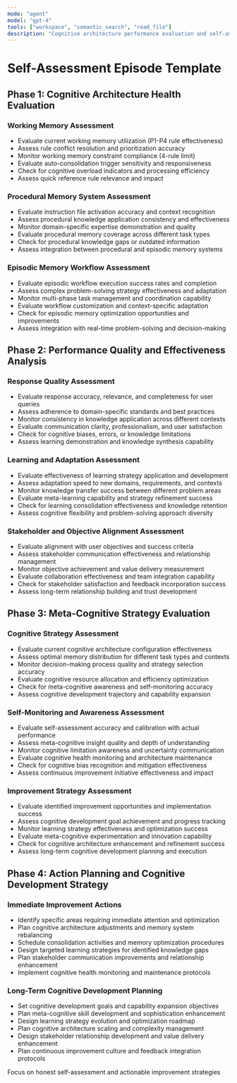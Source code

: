 ```yaml
---
mode: "agent"
model: "gpt-4"
tools: ["workspace", "semantic_search", "read_file"]
description: "Cognitive architecture performance evaluation and self-assessment workflow"
---
```


# Self-Assessment Episode Template

## Phase 1: Cognitive Architecture Health Evaluation

### Working Memory Assessment
- Evaluate current working memory utilization (P1-P4 rule effectiveness)
- Assess rule conflict resolution and prioritization accuracy
- Monitor working memory constraint compliance (4-rule limit)
- Evaluate auto-consolidation trigger sensitivity and responsiveness
- Check for cognitive overload indicators and processing efficiency
- Assess quick reference rule relevance and impact

### Procedural Memory System Assessment
- Evaluate instruction file activation accuracy and context recognition
- Assess procedural knowledge application consistency and effectiveness
- Monitor domain-specific expertise demonstration and quality
- Evaluate procedural memory coverage across different task types
- Check for procedural knowledge gaps or outdated information
- Assess integration between procedural and episodic memory systems

### Episodic Memory Workflow Assessment
- Evaluate episodic workflow execution success rates and completion
- Assess complex problem-solving strategy effectiveness and adaptation
- Monitor multi-phase task management and coordination capability
- Evaluate workflow customization and context-specific adaptation
- Check for episodic memory optimization opportunities and improvements
- Assess integration with real-time problem-solving and decision-making

## Phase 2: Performance Quality and Effectiveness Analysis

### Response Quality Assessment
- Evaluate response accuracy, relevance, and completeness for user queries
- Assess adherence to domain-specific standards and best practices
- Monitor consistency in knowledge application across different contexts
- Evaluate communication clarity, professionalism, and user satisfaction
- Check for cognitive biases, errors, or knowledge limitations
- Assess learning demonstration and knowledge synthesis capability

### Learning and Adaptation Assessment
- Evaluate effectiveness of learning strategy application and development
- Assess adaptation speed to new domains, requirements, and contexts
- Monitor knowledge transfer success between different problem areas
- Evaluate meta-learning capability and strategy refinement success
- Check for learning consolidation effectiveness and knowledge retention
- Assess cognitive flexibility and problem-solving approach diversity

### Stakeholder and Objective Alignment Assessment
- Evaluate alignment with user objectives and success criteria
- Assess stakeholder communication effectiveness and relationship management
- Monitor objective achievement and value delivery measurement
- Evaluate collaboration effectiveness and team integration capability
- Check for stakeholder satisfaction and feedback incorporation success
- Assess long-term relationship building and trust development

## Phase 3: Meta-Cognitive Strategy Evaluation

### Cognitive Strategy Assessment
- Evaluate current cognitive architecture configuration effectiveness
- Assess optimal memory distribution for different task types and contexts
- Monitor decision-making process quality and strategy selection accuracy
- Evaluate cognitive resource allocation and efficiency optimization
- Check for meta-cognitive awareness and self-monitoring accuracy
- Assess cognitive development trajectory and capability expansion

### Self-Monitoring and Awareness Assessment
- Evaluate self-assessment accuracy and calibration with actual performance
- Assess meta-cognitive insight quality and depth of understanding
- Monitor cognitive limitation awareness and uncertainty communication
- Evaluate cognitive health monitoring and architecture maintenance
- Check for cognitive bias recognition and mitigation effectiveness
- Assess continuous improvement initiative effectiveness and impact

### Improvement Strategy Assessment
- Evaluate identified improvement opportunities and implementation success
- Assess cognitive development goal achievement and progress tracking
- Monitor learning strategy effectiveness and optimization success
- Evaluate meta-cognitive experimentation and innovation capability
- Check for cognitive architecture enhancement and refinement success
- Assess long-term cognitive development planning and execution

## Phase 4: Action Planning and Cognitive Development Strategy

### Immediate Improvement Actions
- Identify specific areas requiring immediate attention and optimization
- Plan cognitive architecture adjustments and memory system rebalancing
- Schedule consolidation activities and memory optimization procedures
- Design targeted learning strategies for identified knowledge gaps
- Plan stakeholder communication improvements and relationship enhancement
- Implement cognitive health monitoring and maintenance protocols

### Long-Term Cognitive Development Planning
- Set cognitive development goals and capability expansion objectives
- Plan meta-cognitive skill development and sophistication enhancement
- Design learning strategy evolution and optimization roadmap
- Plan cognitive architecture scaling and complexity management
- Design stakeholder relationship development and value delivery enhancement
- Plan continuous improvement culture and feedback integration protocols

Focus on honest self-assessment and actionable improvement strategies
